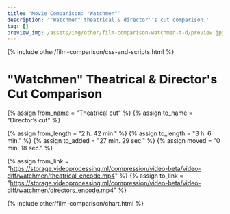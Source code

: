 ```yaml
---
title: 'Movie Comparison: "Watchmen"'
description: '"Watchmen" theatrical & director''s cut comparison.'
tag: []
preview_img: /assets/img/other/film-comparison-watchmen-t-d/preview.jpg
---
```


{% include other/film-comparison/css-and-scripts.html %}

# "Watchmen" Theatrical & Director's Cut Comparison

{% assign from_name = "Theatrical cut" %}
{% assign to_name = "Director’s cut" %}

{% assign from_length = "2 h. 42 min." %}
{% assign to_length = "3 h. 6 min." %}
{% assign to_added = "27 min. 29 sec." %}
{% assign moved = "0 min. 18 sec." %}

{% assign from_link = "https://storage.videoprocessing.ml/compression/video-beta/video-diff/watchmen/theatrical_encode.mp4" %}
{% assign to_link = "https://storage.videoprocessing.ml/compression/video-beta/video-diff/watchmen/directors_encode.mp4" %}

{% include other/film-comparison/chart.html %}

<script>create_charts([6,21753,1488,173,2428,524,942,307,1793,269,102,69,133,168,208,194,3604,540,9175,45,45,5995,320,77,1500,390,69,89,68,104,5637,72,2697,704,3843,1019,188,1250,453,76,720,18,123,51,223,39,1004,453,1141,14,1409,62,383,420,149,143,219,2,218,16,157,355,17534,540,70,79,170,95,54,282,15,4215,6,36,41,136,33,36,38,240,1740,1,41,1,299,377,240,1992,59,1741,13,561,28,335,11,317,16,1677,27,48,1,19,89,673,28,730,19,279,5,947,25,162,12,508,503,310,65,585,40,98,2,140,183,161,437,39,5,1376,137,8,275,77,2457,3306,287,80,46,23,156,23,132,1524,5,55,108,46,139,201,4,53,69,110,8,415,71,86,793,931,331,3,3855,2,383,59,4,2892,1909,8927,506,2,150,622,2162,488,3185,80,1,902,526,47,285,1,700,417,14,2868,1,125,41,156,532,2202,64,122,2725,778,31,1559,41,138,28,73,93,235,10,6408,552,71,376,23,62,11,1101,13,136,86,102,1591,1272,149,215,189,2251,21,2913,271,4092,1187,429,7,2060,845,122,4586,2751,46,2,56,1,1095,4099,410,1514,709,361,223,1,9512,5,183,90,1,42967,], [3,0,4,3,0,4,0,4,0,4,3,0,4,3,0,4,0,4,0,4,3,0,4,3,0,4,3,0,4,3,0,4,0,4,0,4,3,0,4,3,0,4,0,4,0,4,0,4,0,4,0,4,0,4,0,4,0,4,0,4,0,4,0,4,3,0,4,3,0,4,3,0,4,2,4,0,4,1,3,1,0,3,0,4,0,4,2,4,3,0,4,0,4,0,4,0,4,0,4,0,4,0,4,0,4,0,4,0,4,0,4,0,4,0,4,0,4,0,4,0,4,0,4,3,0,4,3,0,4,3,0,4,0,4,0,4,1,3,0,4,0,4,3,0,4,2,4,3,0,4,3,0,3,0,4,3,0,4,0,4,0,4,0,4,3,0,4,0,4,3,0,4,0,4,0,4,3,0,4,3,0,4,0,4,3,0,4,0,4,0,4,0,4,1,0,4,3,0,4,0,4,0,4,0,4,0,4,3,0,3,0,4,0,4,0,4,0,4,3,0,4,3,0,4,0,4,0,4,0,4,0,4,2,4,0,4,3,0,3,0,4,3,0,4,3,0,4,0,4,3,0,4,0,], [77,73,86,79,145,136,232,193,], 23.976, "Theatrical cut", "Director’s cut", "frame(-s)");</script>
